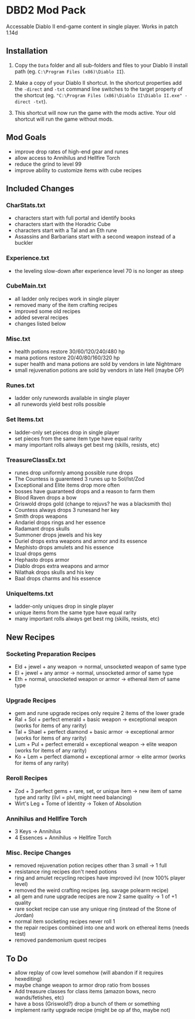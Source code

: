 
# DBD2 Mod Pack

Accessable Diablo II end-game content in single player. Works in patch 1.14d

## Installation

1) Copy the `Data` folder and all sub-folders and files to your Diablo II install path (eg. `C:\Program Files (x86)\Diablo II`).

2) Make a copy of your Diablo II shortcut. In the shortcut properties add the
  `-direct` and `-txt` command line switches to the target property of the
  shortcut (eg. `"C:\Program Files (x86)\Diablo II\Diablo II.exe" -direct -txt`).

3) This shortcut will now run the game with the mods active. Your old shortcut
  will run the game without mods.

## Mod Goals

* improve drop rates of high-end gear and runes
* allow access to Annihilus and Hellfire Torch
* reduce the grind to level 99
* improve ability to customize items with cube recipes

## Included Changes

### CharStats.txt

* characters start with full portal and identify books
* characters start with the Horadric Cube
* characters start with a Tal and an Eth rune
* Assassins and Barbarians start with a second weapon instead of a buckler

### Experience.txt

* the leveling slow-down after experience level 70 is no longer as steep

### CubeMain.txt

* all ladder only recipes work in single player
* removed many of the item crafting recipes
* improved some old recipes
* added several recipes
* changes listed below


### Misc.txt

* health potions restore 30/60/120/240/480 hp
* mana potions restore 20/40/80/160/320 hp
* super health and mana potions are sold by vendors in late Nightmare
* small rejuvenation potions are sold by vendors in late Hell (maybe OP)

### Runes.txt

* ladder only runewords available in single player
* all runewords yield best rolls possible

### Set Items.txt

* ladder-only set pieces drop in single player
* set pieces from the same item type have equal rarity
* many important rolls always get best rng (skills, resists, etc)

### TreasureClassEx.txt

* runes drop uniformly among possible rune drops
* The Countess is guarenteed 3 runes up to Sol/Ist/Zod
* Exceptional and Elite items drop more often
* bosses have guaranteed drops and a reason to farm them
* Blood Raven drops a bow
* Griswold drops gold (change to rejuvs? he was a blacksmith tho)
* Countess always drops 3 runesand her key
* Smith drops weapons
* Andariel drops rings and her essence
* Radamant drops skulls
* Summoner drops jewels and his key
* Duriel drops extra weapons and armor and its essence
* Mephisto drops amulets and his essence
* Izual drops gems
* Hephasto drops armor
* Diablo drops extra weapons and armor
* Nilathak drops skulls and his key
* Baal drops charms and his essence

### UniqueItems.txt

* ladder-only uniques drop in single player
* unique items from the same type have equal rarity
* many important rolls always get best rng (skills, resists, etc)

## New Recipes

### Socketing Preparation Recipes

* Eld + jewel + any weapon -> normal, unsocketed weapon of same type
* El + jewel + any armor -> normal, unsocketed armor of same type
* Eth + normal, unsocketed weapon or armor -> ethereal item of same type

### Upgrade Recipes

* gem and rune upgrade recipes only require 2 items of the lower grade
* Ral + Sol + perfect emerald + basic weapon -> exceptional weapon (works for
  items of any rarity)
* Tal + Shael + perfect diamond + basic armor -> exceptional armor (works for
  items of any rarity)
* Lum + Pul + perfect emerald + exceptional weapon -> elite weapon (works for
  items of any rarity)
* Ko + Lem + perfect diamond + exceptional armor -> elite armor (works for
  items of any rarity)

### Reroll Recipes

* Zod + 3 perfect gems + rare, set, or unique item -> new item of same type and
  rarity (ilvl = plvl, might need balancing)
* Wirt's Leg + Tome of Identity -> Token of Absolution

### Annihilus and Hellfire Torch

* 3 Keys -> Annihilus
* 4 Essences + Annihilus -> Hellfire Torch

### Misc. Recipe Changes

* removed rejuvenation potion recipes other than 3 small -> 1 full
* resistance ring recipes don't need potions
* ring and amulet recycling recipes have improved ilvl (now 100% player level)
* removed the weird crafting recipes (eg. savage polearm recipe)
* all gem and rune upgrade recipes are now 2 same quality -> 1 of +1 quality
* rare socket recipe can use any unique ring (instead of the Stone of Jordan)
* normal item socketing recipes never roll 1
* the repair recipes combined into one and work on ethereal items (needs test)
* removed pandemonium quest recipes

## To Do

* allow replay of cow level somehow (will abandon if it requires hexediting)
* maybe change weapon to armor drop ratio from bosses
* Add treasure classes for class items (amazon bows, necro wands/fetishes, etc)
* have a boss (Griswold?) drop a bunch of them or something
* implement rarity upgrade recipe (might be op af tho, maybe not)

